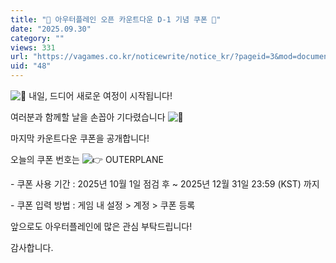 ```yaml
---
title: "🎉 아우터플레인 오픈 카운트다운 D-1 기념 쿠폰 🎉"
date: "2025.09.30"
category: ""
views: 331
url: "https://vagames.co.kr/noticewrite/notice_kr/?pageid=3&mod=document&uid=48"
uid: "48"
---
```


![🚀](/images/news/live/en/46-27d41f8b.svg) 내일, 드디어 새로운 여정이 시작됩니다!

여러분과 함께할 날을 손꼽아 기다렸습니다 ![💖](/images/news/live/en/46-47b68f24.svg)

  

마지막 카운트다운 쿠폰을 공개합니다!

오늘의 쿠폰 번호는 ![👉](/images/news/live/en/46-344d4994.svg) OUTERPLANE

  

\- 쿠폰 사용 기간 : 2025년 10월 1일 점검 후 ~ 2025년 12월 31일 23:59 (KST) 까지

\- 쿠폰 입력 방법 : 게임 내 설정 > 계정 > 쿠폰 등록

  

앞으로도 아우터플레인에 많은 관심 부탁드립니다!

감사합니다.